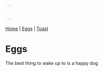 ```yaml
---


---
```


<p><a href="https://jensadler.github.io/markdown/">Home</a> | <a href="eggs">Eggs</a> | <a href="toast">Toast</a></p>
<h1 id="eggs">Eggs</h1>
<p>The best thing to wake up to is a happy dog</p>

